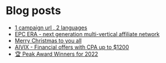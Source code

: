 # Blog posts
<!-- BLOG-POST-LIST:START -->
- [1 campaign url , 2 languages](https://afflift.com/f/threads/1-campaign-url-2-languages.10127/)
- [EPC ERA - next generation multi-vertical affiliate network](https://afflift.com/f/threads/epc-era-next-generation-multi-vertical-affiliate-network.9872/)
- [Merry Christmas to you all](https://afflift.com/f/threads/merry-christmas-to-you-all.10128/)
- [AIVIX - Financial offers with CPA up to $1200](https://afflift.com/f/threads/aivix-financial-offers-with-cpa-up-to-1200.8167/)
- [🏆 Peak Award Winners for 2022](https://afflift.com/f/threads/%F0%9F%8F%86-peak-award-winners-for-2022.10102/)
<!-- BLOG-POST-LIST:END -->
